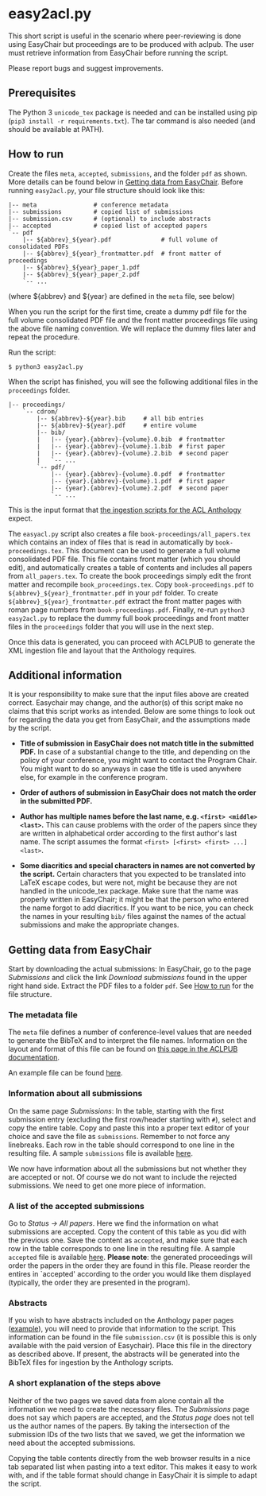 # easy2acl.py

This short script is useful in the scenario where peer-reviewing is done using EasyChair but proceedings are to be produced with aclpub.
The user must retrieve information from EasyChair before running the script.

Please report bugs and suggest improvements.

## Prerequisites

The Python 3 `unicode_tex` package is needed and can be installed using pip (`pip3 install -r requirements.txt`).
The tar command is also needed (and should be available at PATH).

## How to run

Create the files `meta`, `accepted`, `submissions`, and the folder `pdf` as shown.
More details can be found below in [Getting data from EasyChair](#getting-data-from-easychair).
Before running `easy2acl.py`, your file structure should look like this:

    |-- meta                # conference metadata
    |-- submissions         # copied list of submissions
    |-- submission.csv      # (optional) to include abstracts
    |-- accepted            # copied list of accepted papers
    `-- pdf
        |-- ${abbrev}_${year}.pdf              # full volume of consolidated PDFs
        |-- ${abbrev}_${year}_frontmatter.pdf  # front matter of proceedings
        |-- ${abbrev}_${year}_paper_1.pdf
        |-- ${abbrev}_${year}_paper_2.pdf
        `-- ...

(where ${abbrev} and ${year} are defined in the `meta` file, see below)

When you run the script for the first time, create a dummy pdf file for the full volume consolidated PDF file and the front matter proceedings file using the above file naming convention.
We will replace the dummy files later and repeat the procedure.

Run the script:

    $ python3 easy2acl.py

When the script has finished, you will see the following additional files in the `proceedings` folder.

    |-- proceedings/
        `-- cdrom/
            |-- ${abbrev}-${year}.bib     # all bib entries
            |-- ${abbrev}-${year}.pdf     # entire volume
            |-- bib/
            |   |-- {year}.{abbrev}-{volume}.0.bib  # frontmatter
            |   |-- {year}.{abbrev}-{volume}.1.bib  # first paper
            |   |-- {year}.{abbrev}-{volume}.2.bib  # second paper
            |   `-- ...
            `-- pdf/
                |-- {year}.{abbrev}-{volume}.0.pdf  # frontmatter
                |-- {year}.{abbrev}-{volume}.1.pdf  # first paper
                |-- {year}.{abbrev}-{volume}.2.pdf  # second paper
                `-- ...

This is the input format that [the ingestion scripts for the ACL Anthology](https://github.com/acl-org/ACLPUB) expect.

The `easyacl.py` script also creates a file `book-proceedings/all_papers.tex` which contains an index of files that is read in automatically by `book-proceedings.tex`.
This document can be used to generate a full volume consolidated PDF file.
This file contains front matter (which you should edit), and automatically creates a table of contents and includes all papers from `all_papers.tex`.
To create the book proceedings simply edit the front matter and recompile `book_proceedings.tex`.
Copy `book-proceedings.pdf` to `${abbrev}_${year}_frontmatter.pdf` in your `pdf` folder.
To create `${abbrev}_${year}_frontmatter.pdf` extract the front matter pages with roman page numbers from `book-proceedings.pdf`.
Finally, re-run `python3 easy2acl.py` to replace the dummy full book proceedings and front matter files in the `proceedings` folder that you will use in the next step.

Once this data is generated, you can proceed with ACLPUB to generate the XML ingestion file and layout that the Anthology requires.


## Additional information

It is your responsibility to make sure that the input files above are created correct.
Easychair may change, and the author(s) of this script make no claims that this script works as intended.
Below are some things to look out for regarding the data you get from EasyChair, and the assumptions made by the script.

* **Title of submission in EasyChair does not match title in the submitted PDF.** In case of a substantial change to the title, and depending on the policy of your conference, you might want to contact the Program Chair.  You might want to do so anyways in case the title is used anywhere else, for example in the conference program.

* **Order of authors of submission in EasyChair does not match the order in the submitted PDF.**

* **Author has multiple names before the last name, e.g. `<first> <middle> <last>`.** This can cause problems with the order of the papers since they are written in alphabetical order according to the first author's last name. The script assumes the format `<first> [<first> <first> ...] <last>`.

* **Some diacritics and special characters in names are not converted by the script.** Certain characters that you expected to be translated into LaTeX escape codes, but were not, might be because they are not handled in the unicode_tex package.
  Make sure that the name was properly written in EasyChair; it might be that the person who entered the name forgot to add diacritics.
  If you want to be nice, you can check the names in your resulting `bib/` files against the names of the actual submissions and make the appropriate changes.

## Getting data from EasyChair

Start by downloading the actual submissions: In EasyChair, go to the page _Submissions_ and click the link _Download submissions_ found in the upper right hand side. Extract the PDF files to a folder `pdf`. See [How to run](#how-to-run) for the file structure.

### The metadata file

The `meta` file defines a number of conference-level values that are needed to generate the BibTeX and to interpret the file names.
Information on the layout and format of this file can be found on [this page in the ACLPUB documentation](https://acl-org.github.io/ACLPUB/anthology.html#the-meta-file).

An example file can be found [here](example-files/meta).

### Information about all submissions

On the same page _Submissions_: In the table, starting with the first submission entry (excluding the first row/header starting with `#`), select and copy the entire table. Copy and paste this into a proper text editor of your choice and save the file as `submissions`. Remember to not force any linebreaks. Each row in the table should correspond to one line in the resulting file. A sample `submissions` file is available [here](example-files/submissions).

We now have information about all the submissions but not whether they are accepted or not. Of course we do not want to include the rejected submissions. We need to get one more piece of information.

### A list of the accepted submissions

Go to _Status -> All papers_.
Here we find the information on what submissions are accepted.
Copy the content of this table as you did with the previous one. Save the content as `accepted`, and make sure that each row in the table corresponds to one line in the resulting file.
A sample `accepted` file is available [here](example-files/accepted).
**Please note**: the generated proceedings will order the papers in the order they are found in this file.
Please reorder the entires in `accepted' according to the order you would like them displayed (typically, the order they are presented in the program).

### Abstracts

If you wish to have abstracts included on the Anthology paper pages ([example](https://www.aclweb.org/anthology/P18-1020/)), you will need to provide that information to the script.
This information can be found in the file `submission.csv` (it is possible this is only available with the paid version of Easychair).
Place this file in the directory as described above.
If present, the abstracts will be generated into the BibTeX files for ingestion by the Anthology scripts.

### A short explanation of the steps above

Neither of the two pages we saved data from alone contain all the information we need to create the necessary files.
The _Submissions_ page does not say which papers are accepted, and the _Status page_ does not tell us the author names of the papers.
By taking the intersection of the submission IDs of the two lists that we saved, we get the information we need about the accepted submissions.

Copying the table contents directly from the web browser results in a nice tab separated list when pasting into a text editor.
This makes it easy to work with, and if the table format should change in EasyChair it is simple to adapt the script.
